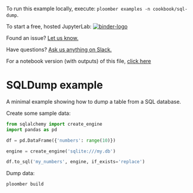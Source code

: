 <!-- start header -->
To run this example locally, execute: `ploomber examples -n cookbook/sql-dump`.

To start a free, hosted JupyterLab: [![binder-logo](https://mybinder.org/badge_logo.svg)](https://mybinder.org/v2/gh/ploomber/binder-env/main?urlpath=git-pull%3Frepo%3Dhttps%253A%252F%252Fgithub.com%252Fploomber%252Fprojects%26urlpath%3Dlab%252Ftree%252Fprojects%252Fcookbook/sql-dump%252FREADME.ipynb%26branch%3Dmaster)

Found an issue? [Let us know.](https://github.com/ploomber/projects/issues/new?title=cookbook/sql-dump%20issue)

Have questions? [Ask us anything on Slack.](http://community.ploomber.io/)

For a notebook version (with outputs) of this file, [click here](https://github.com/ploomber/projects/blob/master/cookbook/sql-dump/README.ipynb)
<!-- end header -->



# SQLDump example

<!-- start description -->
A minimal example showing how to dump a table from a SQL database.
<!-- end description -->

Create some sample data:

```python
from sqlalchemy import create_engine
import pandas as pd

df = pd.DataFrame({'numbers': range(10)})

engine = create_engine('sqlite:///my.db')

df.to_sql('my_numbers', engine, if_exists='replace')
```

Dump data:

```sh
ploomber build
```